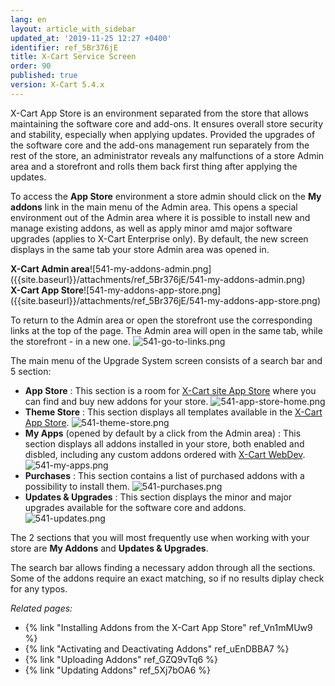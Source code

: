 ```yaml
---
lang: en
layout: article_with_sidebar
updated_at: '2019-11-25 12:27 +0400'
identifier: ref_5Br376jE
title: X-Cart Service Screen
order: 90
published: true
version: X-Cart 5.4.x
---
```

X-Cart App Store is an environment separated from the store that allows maintaining the software core and add-ons. It ensures overall store security and stability, especially when applying updates. Provided the upgrades of the software core and the add-ons management run separately from the rest of the store, an administrator reveals any malfunctions of a store Admin area and a storefront and rolls them back first thing after applying the updates.

To access the **App Store** environment a store admin should click on the **My addons** link in the main menu of the Admin area. This opens a special environment out of the Admin area where it is possible to install new and manage existing addons, as well as apply minor amd major software upgrades (applies to X-Cart Enterprise only). By default, the new screen displays in the same tab your store Admin area was opened in.

<div class="ui stackable two column grid">
  <div class="column" markdown="span"><b>X-Cart Admin area</b>![541-my-addons-admin.png]({{site.baseurl}}/attachments/ref_5Br376jE/541-my-addons-admin.png)</div>
  <div class="column" markdown="span"><b>X-Cart App Store</b>![541-my-addons-app-store.png]({{site.baseurl}}/attachments/ref_5Br376jE/541-my-addons-app-store.png)</div>
</div>

To return to the Admin area or open the storefront use the corresponding links at the top of the page. The Admin area will open in the same tab, while the storefront - in a new one.
![541-go-to-links.png]({{site.baseurl}}/attachments/ref_5Br376jE/541-go-to-links.png)

The main menu of the Upgrade System screen consists of a search bar and 5 section:
* **App Store** : This section is a room for [X-Cart site App Store](https://market.x-cart.com/ "Upgrade System Screen") where you can find and buy new addons for your store. 
  ![541-app-store-home.png]({{site.baseurl}}/attachments/ref_5Br376jE/541-app-store-home.png)
* **Theme Store** : This section displays all templates available in the [X-Cart App Store](https://market.x-cart.com/ecommerce-templates/ "Upgrade System Screen").
  ![541-theme-store.png]({{site.baseurl}}/attachments/ref_5Br376jE/541-theme-store.png)
* **My Apps** (opened by default by a click from the Admin area) : This section displays all addons installed in your store, both enabled and disbled, including any custom addons ordered with [X-Cart WebDev](https://www.x-cart.com/ecommerce-development-services.html "Upgrade System Screen"). 
  ![541-my-apps.png]({{site.baseurl}}/attachments/ref_5Br376jE/541-my-apps.png)
* **Purchases** : This section contains a list of purchased addons with a possibility to install them.
  ![541-purchases.png]({{site.baseurl}}/attachments/ref_5Br376jE/541-purchases.png)
* **Updates & Upgrades** : This section displays the minor and major upgrades available for the software core and addons.
  ![541-updates.png]({{site.baseurl}}/attachments/ref_5Br376jE/541-updates.png)

The 2 sections that you will most frequently use when working with your store are **My Addons** and **Updates & Upgrades**.

The search bar allows finding a necessary addon through all the sections. Some of the addons require an exact matching, so if no results diplay check for any typos.

_Related pages:_

*  {% link "Installing Addons from the X-Cart App Store" ref_Vn1mMUw9 %}
*  {% link "Activating and Deactivating Addons" ref_uEnDBBA7 %}
*  {% link "Uploading Addons" ref_GZQ9vTq6 %}
*  {% link "Updating Addons" ref_5Xj7bOA6 %}
